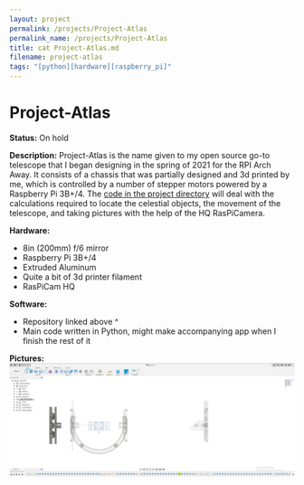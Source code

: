 ```yaml
---
layout: project
permalink: /projects/Project-Atlas
permalink_name: /projects/Project-Atlas
title: cat Project-Atlas.md
filename: project-atlas
tags: "[python][hardware][raspberry_pi]"
---
```

# Project-Atlas

**Status:** On hold

**Description:** Project-Atlas is the name given to my open source go-to telescope that I began designing in the spring of 2021 for the RPI Arch Away.
It consists of a chassis that was partially designed and 3d printed by me, which is controlled by a number of stepper motors powered by a Raspberry Pi 3B+/4. The [code in the project directory](https://github.com/Jormungandr1105/project-atlas) will deal with the calculations required to locate the celestial objects, the movement of the telescope, and taking pictures with the help of the HQ RasPiCamera.

**Hardware:**
- 8in (200mm) f/6 mirror
- Raspberry Pi 3B+/4
- Extruded Aluminum
- Quite a bit of 3d printer filament
- RasPiCam HQ

**Software:**
- Repository linked above ^
- Main code written in Python, might make accompanying app when I finish the rest of it

**Pictures:**
![CAD_MODEL](/assets/images/Project-Atlas_side_profile_v0.jpg)
